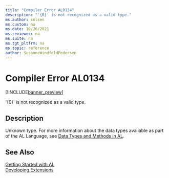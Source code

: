 ```yaml
---
title: "Compiler Error AL0134"
description: "'{0}' is not recognized as a valid type."
ms.author: solsen
ms.custom: na
ms.date: 10/26/2021
ms.reviewer: na
ms.suite: na
ms.tgt_pltfrm: na
ms.topic: reference
author: SusanneWindfeldPedersen
---
```

[//]: # (START>DO_NOT_EDIT)
[//]: # (IMPORTANT:Do not edit any of the content between here and the END>DO_NOT_EDIT.)
[//]: # (Any modifications should be made in the .xml files in the ModernDev repo.)
# Compiler Error AL0134

[!INCLUDE[banner_preview](../includes/banner_preview.md)]

'{0}' is not recognized as a valid type.

## Description
Unknown type. For more information about the data types available as part of the AL Language, see [Data Types and Methods in AL](/dynamics365/business-central/dev-itpro/developer/methods-auto/library).  

[//]: # (IMPORTANT: END>DO_NOT_EDIT)
## See Also  
[Getting Started with AL](../devenv-get-started.md)  
[Developing Extensions](../devenv-dev-overview.md)  